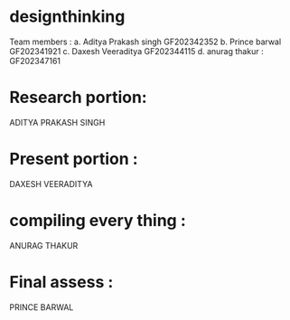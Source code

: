 # designthinking
Team members :
a. Aditya Prakash singh GF202342352
b. Prince barwal GF202341921
c. Daxesh Veeraditya GF202344115
d. anurag thakur : GF202347161

# Research portion:
ADITYA PRAKASH SINGH

# Present portion : 
DAXESH VEERADITYA

# compiling every thing :
ANURAG THAKUR

# Final assess :
PRINCE BARWAL
